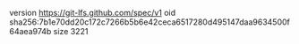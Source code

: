 version https://git-lfs.github.com/spec/v1
oid sha256:7b1e70dd20c172c7266b5b6e42ceca6517280d495147daa9634500f64aea974b
size 3221
